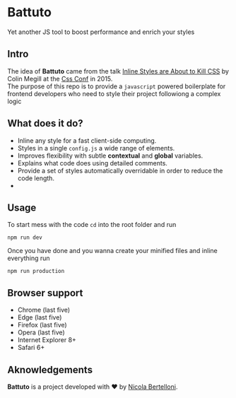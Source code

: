 # Battuto

Yet another JS tool to boost performance and enrich your styles

## Intro

The idea of **Battuto** came from the talk [Inline Styles are About to Kill CSS](https://www.youtube.com/watch?v=NoaxsCi13yQ) by Colin Megill at the [Css Conf](https://cssconf.com) in 2015.<br>
The purpose of this repo is to provide a `javascript` powered boilerplate for frontend developers who need to style their project followiong a complex logic

## What does it do?

- Inline any style for a fast client-side computing.
- Styles in a single `config.js` a wide range of elements.
- Improves flexibility with subtle **contextual** and **global** variables.
- Explains what code does using detailed comments.
- Provide a set of styles automatically overridable in order to reduce the code length.
-

## Usage

To start mess with the code `cd` into the root folder and run

```
npm run dev
```

Once you have done and you wanna create your minified files and inline everything run

```
npm run production
```

## Browser support

- Chrome (last five)
- Edge (last five)
- Firefox (last five)
- Opera (last five)
- Internet Explorer 8+
- Safari 6+

## Aknowledgements

**Battuto** is a project developed with :heart: by [Nicola Bertelloni](mailto:nicola.bertelloni@gmail.com).<br>
